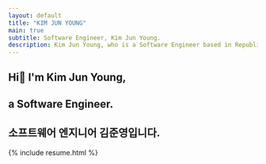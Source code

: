```yaml
---
layout: default
title: "KIM JUN YOUNG"
main: true
subtitle: Software Engineer, Kim Jun Young.
description: Kim Jun Young, who is a Software Engineer based in Republic of Korea. | '김준영' 소프트웨어 엔지니어입니다.
---
```

<div class="intro-animation">
<section class="explanation">
    <h1 class="intro">Hi👋 I'm Kim Jun Young,</h1>
    <h1 class="intro">a Software Engineer.</h1>
    <h2 class="intro">소프트웨어 엔지니어 김준영입니다.</h2>
</section>
</div>
{% include resume.html %}
